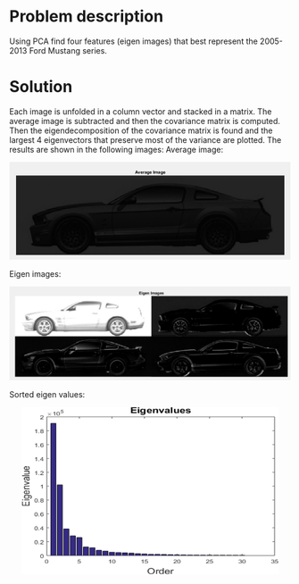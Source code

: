 # Problem description
Using PCA find four features (eigen images) that best represent the 2005-2013 Ford Mustang series.

# Solution
Each image is unfolded in a column vector and stacked in a matrix. The average image is subtracted and then the covariance matrix is computed. Then the eigendecomposition of the covariance matrix is found and the largest 4 eigenvectors that preserve most of the variance are plotted.
The results are shown in the following images:
Average image:  
<p align="center">
	<img src="https://raw.githubusercontent.com/Dzvezdana/machine-learning-and-data-science/master/PCA/PCA-matlab/average_image.jpg">  
</p>
    
Eigen images:  
<p align="center">
	<img src="https://raw.githubusercontent.com/Dzvezdana/machine-learning-and-data-science/master/PCA/PCA-matlab/eigen_images.jpg">  
</p>
  
Sorted eigen values:  
<p align="center">
	<img src="https://raw.githubusercontent.com/Dzvezdana/machine-learning-and-data-science/master/PCA/PCA-matlab/eigen_values.jpg" width="460" height="300">  
</p>
